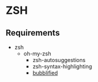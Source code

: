 # ZSH

## Requirements
- zsh
  - oh-my-zsh 
    - zsh-autosuggestions
    - zsh-syntax-highlighting
    - [bubblified](https://github.com/hohmannr/bubblified) 
